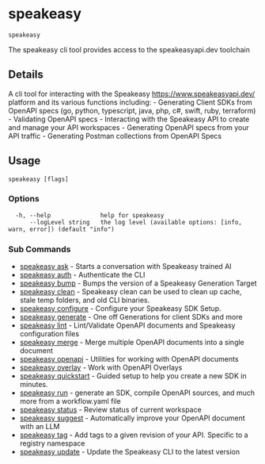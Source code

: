 # speakeasy  
`speakeasy`  


The speakeasy cli tool provides access to the speakeasyapi.dev toolchain  

## Details

 A cli tool for interacting with the Speakeasy https://www.speakeasyapi.dev/ platform and its various functions including:
	- Generating Client SDKs from OpenAPI specs (go, python, typescript, java, php, c#, swift, ruby, terraform)
	- Validating OpenAPI specs
	- Interacting with the Speakeasy API to create and manage your API workspaces
	- Generating OpenAPI specs from your API traffic
	- Generating Postman collections from OpenAPI Specs


## Usage

```
speakeasy [flags]
```

### Options

```
  -h, --help              help for speakeasy
      --logLevel string   the log level (available options: [info, warn, error]) (default "info")
```

### Sub Commands

* [speakeasy ask](ask.md)	 - Starts a conversation with Speakeasy trained AI
* [speakeasy auth](auth/README.md)	 - Authenticate the CLI
* [speakeasy bump](bump.md)	 - Bumps the version of a Speakeasy Generation Target
* [speakeasy clean](clean.md)	 - Speakeasy clean can be used to clean up cache, stale temp folders, and old CLI binaries.
* [speakeasy configure](configure/README.md)	 - Configure your Speakeasy SDK Setup.
* [speakeasy generate](generate/README.md)	 - One off Generations for client SDKs and more
* [speakeasy lint](lint/README.md)	 - Lint/Validate OpenAPI documents and Speakeasy configuration files
* [speakeasy merge](merge.md)	 - Merge multiple OpenAPI documents into a single document
* [speakeasy openapi](openapi/README.md)	 - Utilities for working with OpenAPI documents
* [speakeasy overlay](overlay/README.md)	 - Work with OpenAPI Overlays
* [speakeasy quickstart](quickstart.md)	 - Guided setup to help you create a new SDK in minutes.
* [speakeasy run](run.md)	 - generate an SDK, compile OpenAPI sources, and much more from a workflow.yaml file
* [speakeasy status](status.md)	 - Review status of current workspace
* [speakeasy suggest](suggest/README.md)	 - Automatically improve your OpenAPI document with an LLM
* [speakeasy tag](tag/README.md)	 - Add tags to a given revision of your API. Specific to a registry namespace
* [speakeasy update](update.md)	 - Update the Speakeasy CLI to the latest version
